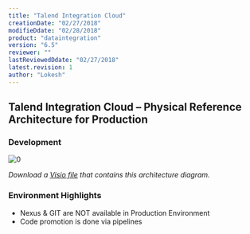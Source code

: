 ```yaml
---
title: "Talend Integration Cloud"
creationDate: "02/27/2018"
modifieDdate: "02/28/2018"
product: "dataintegration"
version: "6.5"
reviewer: ""
lastReviewedDdate: "02/27/2018"
latest.revision: 1
author: "Lokesh"
---
```

## Talend Integration Cloud – Physical Reference Architecture for Production

### Development
![[0]][0]

*Download a [Visio file][tc-Architecture-prod] that contains this architecture diagram.*

### Environment Highlights

- Nexus & GIT are NOT available in Production Environment
- Code promotion is done via pipelines

<!-- links -->
[0]: ./../../../resources/images/talend-cloud/tc-prod.png "Talend Integration Cloud for Development"
[tc-Architecture-prod]: ./../../../resources/visio/tc-architecture/talend-cloud-physical-architecture-6.5.vsdx

